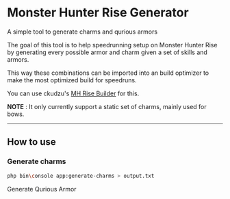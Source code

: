 # Monster Hunter Rise Generator
A simple tool to generate charms and qurious armors

The goal of this tool is to help speedrunning setup on Monster Hunter Rise by generating every possible armor and charm given a set of skills and armors.


This way these combinations can be imported into an build optimizer to make the most optimized build for speedruns.

You can use ckudzu's [MH Rise Builder](https://mhrise.wiki-db.com/sim/?hl=en) for this.

**NOTE** : It only currently support a static set of charms, mainly used for bows.

---

## How to use

### Generate charms

```BASH
php bin\console app:generate-charms > output.txt
```

Generate Qurious Armor

